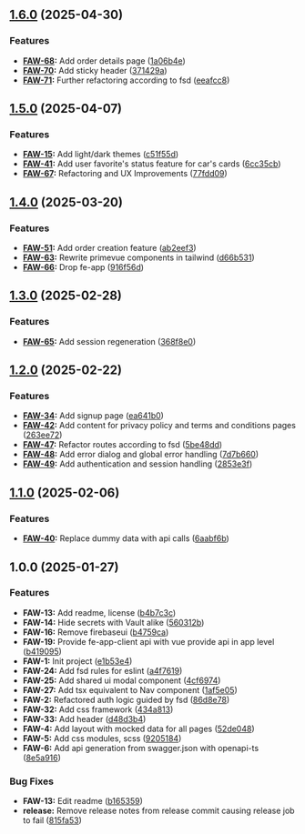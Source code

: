 ## [1.6.0](https://gitlab.com/imolater/fe-app-web/compare/v1.5.0...v1.6.0) (2025-04-30)


### Features

* **[FAW-68](https://imolater.atlassian.net/browse/FAW-68):** Add order details page ([1a06b4e](https://gitlab.com/imolater/fe-app-web/commit/1a06b4e6b741fc50c16529c5f71ab26c45de17a1))
* **[FAW-70](https://imolater.atlassian.net/browse/FAW-70):** Add sticky header ([371429a](https://gitlab.com/imolater/fe-app-web/commit/371429ad61f84134cfcb9d0735b3dd538a85ff7a))
* **[FAW-71](https://imolater.atlassian.net/browse/FAW-71):** Further refactoring according to fsd ([eeafcc8](https://gitlab.com/imolater/fe-app-web/commit/eeafcc8fa067fce683146d07add74ffc0f77bd48))

## [1.5.0](https://gitlab.com/imolater/fe-app-web/compare/v1.4.0...v1.5.0) (2025-04-07)


### Features

* **[FAW-15](https://imolater.atlassian.net/browse/FAW-15):** Add light/dark themes ([c51f55d](https://gitlab.com/imolater/fe-app-web/commit/c51f55d77d15c6fb46a585e1dd5f877e97edb9b2))
* **[FAW-41](https://imolater.atlassian.net/browse/FAW-41):** Add user favorite's status feature for car's cards ([6cc35cb](https://gitlab.com/imolater/fe-app-web/commit/6cc35cbfd7701e6103d291bf744f692a34f2c297))
* **[FAW-67](https://imolater.atlassian.net/browse/FAW-67):** Refactoring and UX Improvements ([77fdd09](https://gitlab.com/imolater/fe-app-web/commit/77fdd09e1dba3ebbbc71213b62d2015c08766ab9))

## [1.4.0](https://gitlab.com/imolater/fe-app-web/compare/v1.3.0...v1.4.0) (2025-03-20)

### Features

- **[FAW-51](https://imolater.atlassian.net/browse/FAW-51):** Add order creation feature ([ab2eef3](https://gitlab.com/imolater/fe-app-web/commit/ab2eef3c06b8edf247c8bc08181f2b9733086866))
- **[FAW-63](https://imolater.atlassian.net/browse/FAW-63):** Rewrite primevue components in tailwind ([d66b531](https://gitlab.com/imolater/fe-app-web/commit/d66b531b4d0685c358f55038b57a499326ed775e))
- **[FAW-66](https://imolater.atlassian.net/browse/FAW-66):** Drop fe-app ([916f56d](https://gitlab.com/imolater/fe-app-web/commit/916f56dd2f03e98565feaec99e45dcdbbdb4a7dd))

## [1.3.0](https://gitlab.com/imolater/fe-app-web/compare/v1.2.0...v1.3.0) (2025-02-28)

### Features

- **[FAW-65](https://imolater.atlassian.net/browse/FAW-65):** Add session regeneration ([368f8e0](https://gitlab.com/imolater/fe-app-web/commit/368f8e0c15259a8351d379ea952dac8e9157d871))

## [1.2.0](https://gitlab.com/imolater/fe-app-web/compare/v1.1.0...v1.2.0) (2025-02-22)

### Features

- **[FAW-34](https://imolater.atlassian.net/browse/FAW-34):** Add signup page ([ea641b0](https://gitlab.com/imolater/fe-app-web/commit/ea641b0f11df403b189513a8e728cc79e8c02b4b))
- **[FAW-42](https://imolater.atlassian.net/browse/FAW-42):** Add content for privacy policy and terms and conditions pages ([263ee72](https://gitlab.com/imolater/fe-app-web/commit/263ee72bdd7bc5a51547cd76e5e8cda5158b0f54))
- **[FAW-47](https://imolater.atlassian.net/browse/FAW-47):** Refactor routes according to fsd ([5be48dd](https://gitlab.com/imolater/fe-app-web/commit/5be48dd0e905aecbe1f98603624e4c364ab05c2d))
- **[FAW-48](https://imolater.atlassian.net/browse/FAW-48):** Add error dialog and global error handling ([7d7b660](https://gitlab.com/imolater/fe-app-web/commit/7d7b66074dcf8043d3d410c544c5802edab8e95d))
- **[FAW-49](https://imolater.atlassian.net/browse/FAW-49):** Add authentication and session handling ([2853e3f](https://gitlab.com/imolater/fe-app-web/commit/2853e3f76629480cb9a9391f566dbb3c246a5d3a))

## [1.1.0](https://gitlab.com/imolater/fe-app-web/compare/v1.0.0...v1.1.0) (2025-02-06)

### Features

- **[FAW-40](https://imolater.atlassian.net/browse/FAW-40):** Replace dummy data with api calls ([6aabf6b](https://gitlab.com/imolater/fe-app-web/commit/6aabf6b3fce9ac710b84c0ace8e3b9e5dc68d9a2))

## 1.0.0 (2025-01-27)

### Features

- **FAW-13:** Add readme, license ([b4b7c3c](https://gitlab.com/imolater/fe-app-web/commit/b4b7c3cbad76e0a551707ef38c703ae7d8309ae0))
- **FAW-14:** Hide secrets with Vault alike ([560312b](https://gitlab.com/imolater/fe-app-web/commit/560312b805fd9498ad81160e67c7e4b58031cbed))
- **FAW-16:** Remove firebaseui ([b4759ca](https://gitlab.com/imolater/fe-app-web/commit/b4759ca80d6ffab47bbc12aded6b077f99b542d4))
- **FAW-19:** Provide fe-app-client api with vue provide api in app level ([b419095](https://gitlab.com/imolater/fe-app-web/commit/b4190954d7329aa3eb4db63d15ec9791b5cca9d8))
- **FAW-1:** Init project ([e1b53e4](https://gitlab.com/imolater/fe-app-web/commit/e1b53e4594e49b8b2e92c8b731739566ea1a4cae))
- **FAW-24:** Add fsd rules for eslint ([a4f7619](https://gitlab.com/imolater/fe-app-web/commit/a4f7619657ece8095f3d9c51ea103d267e45cc1e))
- **FAW-25:** Add shared ui modal component ([4cf6974](https://gitlab.com/imolater/fe-app-web/commit/4cf6974a4723bcd90d7f5ca79407986255fb2612))
- **FAW-27:** Add tsx equivalent to Nav component ([1af5e05](https://gitlab.com/imolater/fe-app-web/commit/1af5e05795e31955b08bc3b1d8e52bc06986b5d7))
- **FAW-2:** Refactored auth logic guided by fsd ([86d8e78](https://gitlab.com/imolater/fe-app-web/commit/86d8e783633ce9e74067629a270913e8e260ff10))
- **FAW-32:** Add css framework ([434a813](https://gitlab.com/imolater/fe-app-web/commit/434a8135cf3c83c22c7fa7345fb292ba8b1d164c))
- **FAW-33:** Add header ([d48d3b4](https://gitlab.com/imolater/fe-app-web/commit/d48d3b44aa2ddc11aa5f7bfd9f8c198dc039c613))
- **FAW-4:** Add layout with mocked data for all pages ([52de048](https://gitlab.com/imolater/fe-app-web/commit/52de04879d4a07527b93191964061e243bdebac7))
- **FAW-5:** Add css modules, scss ([9205184](https://gitlab.com/imolater/fe-app-web/commit/9205184110cb2d0b9cecc0617c37a6b83f2d135b))
- **FAW-6:** Add api generation from swagger.json with openapi-ts ([8e5a916](https://gitlab.com/imolater/fe-app-web/commit/8e5a91661d47e1f758bd07fd39f1370a1a76f61b))

### Bug Fixes

- **FAW-13:** Edit readme ([b165359](https://gitlab.com/imolater/fe-app-web/commit/b16535991b80dbaa5df88ba630cf03cdf0417d49))
- **release:** Remove release notes from release commit causing release job to fail ([815fa53](https://gitlab.com/imolater/fe-app-web/commit/815fa53f717cb0094743c18e66df074de35ba5cb))
